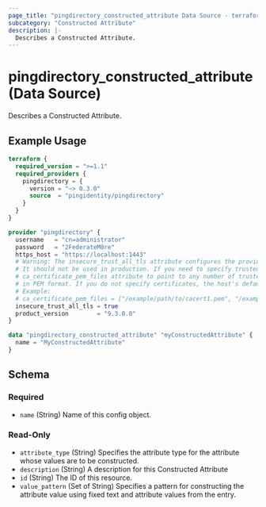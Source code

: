 ```yaml
---
page_title: "pingdirectory_constructed_attribute Data Source - terraform-provider-pingdirectory"
subcategory: "Constructed Attribute"
description: |-
  Describes a Constructed Attribute.
---
```


# pingdirectory_constructed_attribute (Data Source)

Describes a Constructed Attribute.

## Example Usage

```terraform
terraform {
  required_version = ">=1.1"
  required_providers {
    pingdirectory = {
      version = "~> 0.3.0"
      source  = "pingidentity/pingdirectory"
    }
  }
}

provider "pingdirectory" {
  username   = "cn=administrator"
  password   = "2FederateM0re"
  https_host = "https://localhost:1443"
  # Warning: The insecure_trust_all_tls attribute configures the provider to trust any certificate presented by the PingDirectory server.
  # It should not be used in production. If you need to specify trusted CA certificates, use the
  # ca_certificate_pem_files attribute to point to any number of trusted CA certificate files
  # in PEM format. If you do not specify certificates, the host's default root CA set will be used.
  # Example:
  # ca_certificate_pem_files = ["/example/path/to/cacert1.pem", "/example/path/to/cacert2.pem"]
  insecure_trust_all_tls = true
  product_version        = "9.3.0.0"
}

data "pingdirectory_constructed_attribute" "myConstructedAttribute" {
  name = "MyConstructedAttribute"
}
```

<!-- schema generated by tfplugindocs -->
## Schema

### Required

- `name` (String) Name of this config object.

### Read-Only

- `attribute_type` (String) Specifies the attribute type for the attribute whose values are to be constructed.
- `description` (String) A description for this Constructed Attribute
- `id` (String) The ID of this resource.
- `value_pattern` (Set of String) Specifies a pattern for constructing the attribute value using fixed text and attribute values from the entry.

